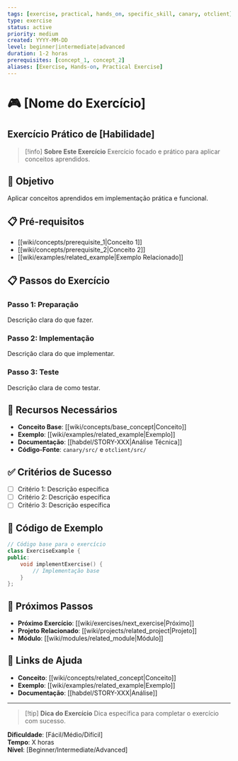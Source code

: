 ```yaml
---
tags: [exercise, practical, hands_on, specific_skill, canary, otclient]
type: exercise
status: active
priority: medium
created: YYYY-MM-DD
level: beginner|intermediate|advanced
duration: 1-2 horas
prerequisites: [concept_1, concept_2]
aliases: [Exercise, Hands-on, Practical Exercise]
---
```


# 🎮 [Nome do Exercício]
## Exercício Prático de [Habilidade]

> [!info] **Sobre Este Exercício**
> Exercício focado e prático para aplicar conceitos aprendidos.

## 🎯 **Objetivo**
Aplicar conceitos aprendidos em implementação prática e funcional.

## 📋 **Pré-requisitos**
- [[wiki/concepts/prerequisite_1|Conceito 1]]
- [[wiki/concepts/prerequisite_2|Conceito 2]]
- [[wiki/examples/related_example|Exemplo Relacionado]]

## 📋 **Passos do Exercício**

### **Passo 1: Preparação**
Descrição clara do que fazer.

### **Passo 2: Implementação**
Descrição clara do que implementar.

### **Passo 3: Teste**
Descrição clara de como testar.

## 🔗 **Recursos Necessários**
- **Conceito Base**: [[wiki/concepts/base_concept|Conceito]]
- **Exemplo**: [[wiki/examples/related_example|Exemplo]]
- **Documentação**: [[habdel/STORY-XXX|Análise Técnica]]
- **Código-Fonte**: `canary/src/` e `otclient/src/`

## ✅ **Critérios de Sucesso**
- [ ] Critério 1: Descrição específica
- [ ] Critério 2: Descrição específica
- [ ] Critério 3: Descrição específica

## 🔧 **Código de Exemplo**
```cpp
// Código base para o exercício
class ExerciseExample {
public:
    void implementExercise() {
        // Implementação base
    }
};
```

## 🎯 **Próximos Passos**
- **Próximo Exercício**: [[wiki/exercises/next_exercise|Próximo]]
- **Projeto Relacionado**: [[wiki/projects/related_project|Projeto]]
- **Módulo**: [[wiki/modules/related_module|Módulo]]

## 🔗 **Links de Ajuda**
- **Conceito**: [[wiki/concepts/related_concept|Conceito]]
- **Exemplo**: [[wiki/examples/related_example|Exemplo]]
- **Documentação**: [[habdel/STORY-XXX|Análise]]

---

> [!tip] **Dica do Exercício**
> Dica específica para completar o exercício com sucesso.

**Dificuldade**: [Fácil/Médio/Difícil]  
**Tempo**: X horas  
**Nível**: [Beginner/Intermediate/Advanced] 